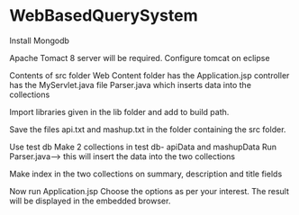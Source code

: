 # WebBasedQuerySystem 
Install Mongodb

Apache Tomact 8 server will be required. Configure tomcat on eclipse

Contents of src folder
Web Content folder has the Application.jsp
controller has the MyServlet.java file
Parser.java which inserts data into the collections

Import libraries given in the lib folder and add to build path.

Save the files api.txt and mashup.txt in the folder containing the src folder.

Use test db
Make 2 collections in test db- apiData and mashupData
Run Parser.java-->  this will insert the data into the two collections

Make index in the two collections on summary, description and title fields

Now run Application.jsp
Choose the options as per your interest. The result will be displayed in the embedded browser.

